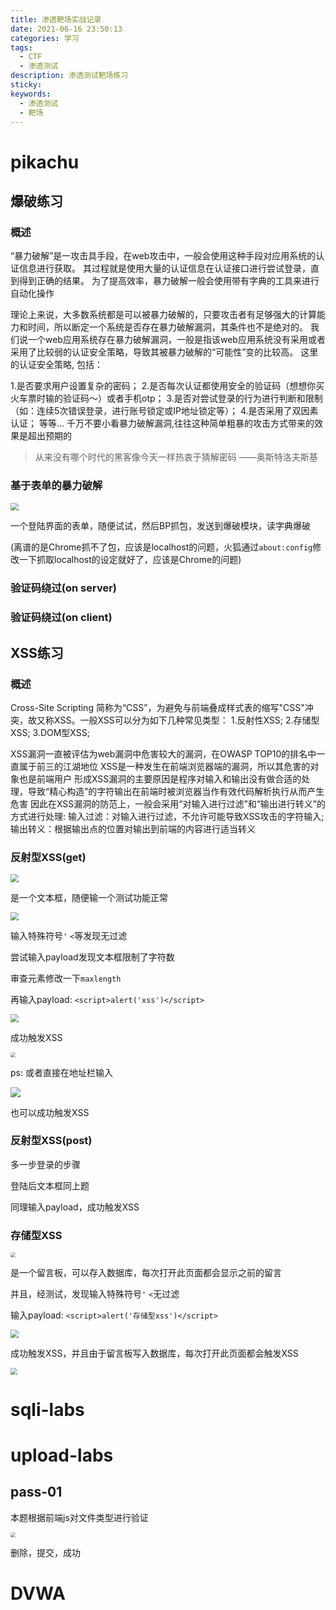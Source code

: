 ```yaml
---
title: 渗透靶场实战记录
date: 2021-06-16 23:50:13
categories: 学习
tags: 
  - CTF
  - 渗透测试
description: 渗透测试靶场练习
sticky:
keywords: 
  - 渗透测试
  - 靶场
---
```


# pikachu

## 爆破练习

### 概述

“暴力破解”是一攻击具手段，在web攻击中，一般会使用这种手段对应用系统的认证信息进行获取。 其过程就是使用大量的认证信息在认证接口进行尝试登录，直到得到正确的结果。 为了提高效率，暴力破解一般会使用带有字典的工具来进行自动化操作

理论上来说，大多数系统都是可以被暴力破解的，只要攻击者有足够强大的计算能力和时间，所以断定一个系统是否存在暴力破解漏洞，其条件也不是绝对的。 我们说一个web应用系统存在暴力破解漏洞，一般是指该web应用系统没有采用或者采用了比较弱的认证安全策略，导致其被暴力破解的“可能性”变的比较高。 这里的认证安全策略, 包括：

1.是否要求用户设置复杂的密码；
2.是否每次认证都使用安全的验证码（想想你买火车票时输的验证码～）或者手机otp；
3.是否对尝试登录的行为进行判断和限制（如：连续5次错误登录，进行账号锁定或IP地址锁定等）；
4.是否采用了双因素认证；
等等...
千万不要小看暴力破解漏洞,往往这种简单粗暴的攻击方式带来的效果是超出预期的

> 从来没有哪个时代的黑客像今天一样热衷于猜解密码 ——奥斯特洛夫斯基

### 基于表单的暴力破解

<img src="靶场实战记录/1.jpg" style="zoom:80%;" />

一个登陆界面的表单，随便试试，然后BP抓包，发送到爆破模块，读字典爆破

(离谱的是Chrome抓不了包，应该是localhost的问题，火狐通过`about:config`修改一下抓取localhost的设定就好了，应该是Chrome的问题)

### 验证码绕过(on server)

### 验证码绕过(on client)

## XSS练习

### 概述

Cross-Site Scripting 简称为“CSS”，为避免与前端叠成样式表的缩写"CSS"冲突，故又称XSS。一般XSS可以分为如下几种常见类型：
  1.反射性XSS;
  2.存储型XSS;
  3.DOM型XSS;

XSS漏洞一直被评估为web漏洞中危害较大的漏洞，在OWASP TOP10的排名中一直属于前三的江湖地位
XSS是一种发生在前端浏览器端的漏洞，所以其危害的对象也是前端用户
形成XSS漏洞的主要原因是程序对输入和输出没有做合适的处理，导致“精心构造”的字符输出在前端时被浏览器当作有效代码解析执行从而产生危害
因此在XSS漏洞的防范上，一般会采用“对输入进行过滤”和“输出进行转义”的方式进行处理:
 输入过滤：对输入进行过滤，不允许可能导致XSS攻击的字符输入;
 输出转义：根据输出点的位置对输出到前端的内容进行适当转义

### 反射型XSS(get)

<img src="靶场实战记录/2.jpg" style="zoom:80%;" />

是一个文本框，随便输一个测试功能正常

<img src="靶场实战记录/3.jpg" style="zoom:80%;" />

输入特殊符号`'` `<`等发现无过滤

尝试输入payload发现文本框限制了字符数

审查元素修改一下`maxlength`

再输入payload:  `<script>alert('xss')</script>`

<img src="靶场实战记录/4.jpg" style="zoom:80%;" />

成功触发XSS

<img src="靶场实战记录/5.jpg" style="zoom: 50%;" />

ps: 或者直接在地址栏输入

![](靶场实战记录/6.jpg)

也可以成功触发XSS

### 反射型XSS(post)

多一步登录的步骤

登陆后文本框同上题

同理输入payload，成功触发XSS

### 存储型XSS

<img src="靶场实战记录/7.jpg" style="zoom: 50%;" />

是一个留言板，可以存入数据库，每次打开此页面都会显示之前的留言

并且，经测试，发现输入特殊符号`'` `<`无过滤

输入payload:  `<script>alert('存储型xss')</script>`

<img src="靶场实战记录/8.jpg" style="zoom: 80%;" />

成功触发XSS，并且由于留言板写入数据库，每次打开此页面都会触发XSS

<img src="靶场实战记录/9.jpg" style="zoom:67%;" />

# sqli-labs

# upload-labs

## pass-01

本题根据前端js对文件类型进行验证

<img src="渗透靶场实战记录/10.jpg" style="zoom: 50%;" />

删除，提交，成功

# DVWA
